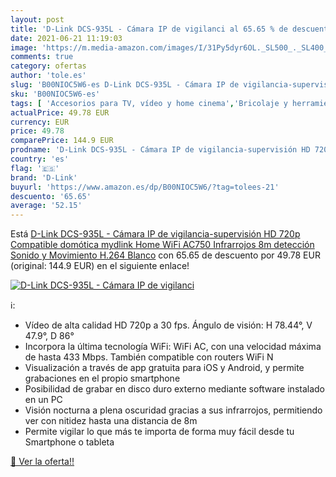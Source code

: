 ```yaml
---
layout: post
title: 'D-Link DCS-935L - Cámara IP de vigilanci al 65.65 % de descuento'
date: 2021-06-21 11:19:03
image: 'https://m.media-amazon.com/images/I/31Py5dyr6OL._SL500_._SL400_.jpg'
comments: true
category: ofertas
author: 'tole.es'
slug: 'B00NIOC5W6-es D-Link DCS-935L - Cámara IP de vigilancia-supervisión HD...'
sku: 'B00NIOC5W6-es'
tags: [ 'Accesorios para TV, vídeo y home cinema','Bricolaje y herramientas','Cámaras bala de vigilancia','Cámaras de vigilancia','Electrónica','Fotografía y videocámaras','Kits de seguridad para el hogar','Prevención y seguridad','Sistemas de seguridad para el hogar','TV, vídeo y home cinema','d-link','domótica', ]
actualPrice: 49.78 EUR
currency: EUR
price: 49.78
comparePrice: 144.9 EUR
prodname: 'D-Link DCS-935L - Cámara IP de vigilancia-supervisión HD 720p  Compatible domótica mydlink Home  WiFi AC750  Infrarrojos 8m  detección Sonido y Movimiento  H.264  Blanco'
country: 'es'
flag: '🇪🇸'
brand: 'D-Link'
buyurl: 'https://www.amazon.es/dp/B00NIOC5W6/?tag=tolees-21'
descuento: '65.65'
average: '52.15'
---
```


Está [D-Link DCS-935L - Cámara IP de vigilancia-supervisión HD 720p  Compatible domótica mydlink Home  WiFi AC750  Infrarrojos 8m  detección Sonido y Movimiento  H.264  Blanco](https://www.amazon.es/dp/B00NIOC5W6/?tag=tolees-21) con 65.65 de descuento por 49.78 EUR (original: 144.9 EUR) en el siguiente enlace!

[![D-Link DCS-935L - Cámara IP de vigilanci](https://m.media-amazon.com/images/I/31Py5dyr6OL._SL500_._SL400_.jpg)](https://www.amazon.es/dp/B00NIOC5W6/?tag=tolees-21)

ℹ️:

- Vídeo de alta calidad HD 720p a 30 fps. Ángulo de visión: H 78.44°, V 47.9°, D 86°
- Incorpora la última tecnología WiFi: WiFi AC, con una velocidad máxima de hasta 433 Mbps. También compatible con routers WiFi N
- Visualización a través de app gratuita para iOS y Android, y permite grabaciones en el propio smartphone
- Posibilidad de grabar en disco duro externo mediante software instalado en un PC
- Visión nocturna a plena oscuridad gracias a sus infrarrojos, permitiendo ver con nitidez hasta una distancia de 8m
- Permite vigilar lo que más te importa de forma muy fácil desde tu Smartphone o tableta

[🛒 Ver la oferta!!](https://www.amazon.es/dp/B00NIOC5W6/?tag=tolees-21)
